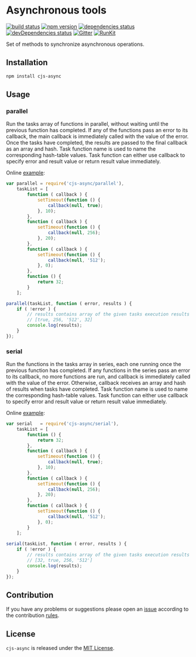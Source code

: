 Asynchronous tools
==================

[![build status](https://img.shields.io/travis/cjssdk/async.svg?style=flat-square)](https://travis-ci.org/cjssdk/async)
[![npm version](https://img.shields.io/npm/v/cjs-async.svg?style=flat-square)](https://www.npmjs.com/package/cjs-async)
[![dependencies status](https://img.shields.io/david/cjssdk/async.svg?style=flat-square)](https://david-dm.org/cjssdk/async)
[![devDependencies status](https://img.shields.io/david/dev/cjssdk/async.svg?style=flat-square)](https://david-dm.org/cjssdk/async?type=dev)
[![Gitter](https://img.shields.io/badge/gitter-join%20chat-blue.svg?style=flat-square)](https://gitter.im/DarkPark/cjssdk)
[![RunKit](https://img.shields.io/badge/RunKit-try-yellow.svg?style=flat-square)](https://runkit.com/npm/cjs-async)


Set of methods to synchronize asynchronous operations.


## Installation ##

```bash
npm install cjs-async
```


## Usage ##

### parallel ###

Run the tasks array of functions in parallel, without waiting until the previous function has completed.
If any of the functions pass an error to its callback, the main callback is immediately called with the value of the error.
Once the tasks have completed, the results are passed to the final callback as an array and hash.
Task function name is used to name the corresponding hash-table values.
Task function can either use callback to specify error and result value or return result value immediately.

Online [example](https://runkit.com/darkpark/cjs-async-parallel):

```js
var parallel = require('cjs-async/parallel'),
    taskList = [
        function ( callback ) {
            setTimeout(function () {
                callback(null, true);
            }, 10);
        },
        function ( callback ) {
            setTimeout(function () {
                callback(null, 256);
            }, 20);
        },
        function ( callback ) {
            setTimeout(function () {
                callback(null, '512');
            }, 0);
        },
        function () {
            return 32;
        }
    ];

parallel(taskList, function ( error, results ) {
    if ( !error ) {
        // results contains array of the given tasks execution results
        // [true, 256, '512', 32]
        console.log(results);
    }
});
```

### serial ###

Run the functions in the tasks array in series, each one running once the previous function has completed.
If any functions in the series pass an error to its callback, no more functions are run,
and callback is immediately called with the value of the error.
Otherwise, callback receives an array and hash of results when tasks have completed.
Task function name is used to name the corresponding hash-table values.
Task function can either use callback to specify error and result value or return result value immediately.

Online [example](https://runkit.com/darkpark/cjs-async-serial):

```js
var serial   = require('cjs-async/serial'),
    taskList = [
        function () {
            return 32;
        },
        function ( callback ) {
            setTimeout(function () {
                callback(null, true);
            }, 10);
        },
        function ( callback ) {
            setTimeout(function () {
                callback(null, 256);
            }, 20);
        },
        function ( callback ) {
            setTimeout(function () {
                callback(null, '512');
            }, 0);
        }
    ];
    
serial(taskList, function ( error, results ) {
    if ( !error ) {
        // results contains array of the given tasks execution results
        // [32, true, 256, '512']
        console.log(results);
    }
});
```


## Contribution ##

If you have any problems or suggestions please open an [issue](https://github.com/cjssdk/async/issues)
according to the contribution [rules](.github/contributing.md).


## License ##

`cjs-async` is released under the [MIT License](license.md).
